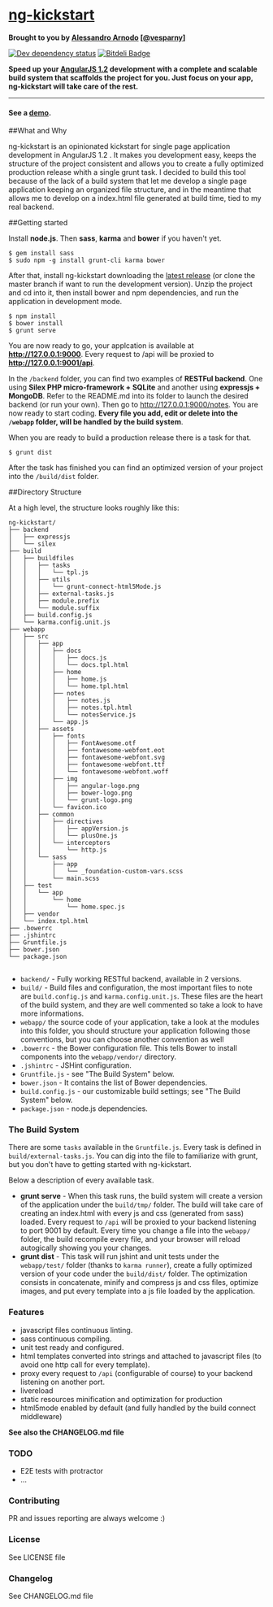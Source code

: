 # [ng-kickstart](http://vesparny.github.io/ng-kickstart/)

**Brought to you by [Alessandro Arnodo](http://alessandro.arnodo.net) [[@vesparny](https://twitter.com/vesparny)]**


[![Dev dependency status](https://david-dm.org/vesparny/ng-kickstart/dev-status.png)](https://david-dm.org/vesparny/ng-kickstart#info=devDependencies "Dependency status") [![Bitdeli Badge](https://d2weczhvl823v0.cloudfront.net/vesparny/ng-kickstart/trend.png)](https://bitdeli.com/free "Bitdeli Badge")

**Speed up your [AngularJS 1.2](http://angularjs.org) development with a complete and scalable build system that scaffolds the project for you. Just focus on your app, ng-kickstart will take care of the rest.**
***

#### See a [demo](http://vesparny.github.io/ng-kickstart/).

##What and Why

ng-kickstart is an opinionated kickstart for single page application development in AngularJS 1.2 . It makes you development easy, keeps the structure of the project consistent and allows you to create a fully optimized production release whith a single grunt task. I decided to build this tool because of the lack of a build system that let me develop a single page application keeping an organized file structure, and in the meantime that allows me to develop on a index.html file generated at build time, tied to my real backend.

##Getting started

Install **node.js**. Then **sass**, **karma** and **bower** if you haven't yet.

    $ gem install sass
    $ sudo npm -g install grunt-cli karma bower
    
After that, install ng-kickstart downloading the [latest release](https://github.com/vesparny/ng-kickstart/releases) (or clone the master branch if want to run the development version). Unzip the project and cd into it, then install bower and npm dependencies, and run the application in development mode.

    $ npm install
    $ bower install
    $ grunt serve
    
You are now ready to go, your applcation is available at **http://127.0.0.1:9000**. Every request to /api will be proxied to **http://127.0.0.1:9001/api**.

In the `/backend` folder, you can find two examples of **RESTFul backend**. One using **Silex PHP micro-framework + SQLite** and another using **expressjs + MongoDB**. Refer to the README.md into its folder to launch the desired backend (or run your own). Then go to http://127.0.0.1:9000/notes. You are now ready to start coding.
**Every file you add, edit or delete into the `/webapp` folder, will be handled by the build system**.

When you are ready to build a production release there is a task for that.

    $ grunt dist
    
After the task has finished you can find an optimized version of your project into the `/build/dist` folder.


##Directory Structure

At a high level, the structure looks roughly like this:

```
ng-kickstart/
├── backend
│   ├── expressjs
│   └── silex
├── build
│   ├── buildfiles
│   │   ├── tasks
│   │   │   └── tpl.js
│   │   ├── utils
│   │   │   └── grunt-connect-html5Mode.js
│   │   ├── external-tasks.js
│   │   ├── module.prefix
│   │   └── module.suffix
│   ├── build.config.js
│   └── karma.config.unit.js
├── webapp
│   ├── src
│   │   ├── app
│   │   │   ├── docs
│   │   │   │   ├── docs.js
│   │   │   │   └── docs.tpl.html
│   │   │   ├── home
│   │   │   │   ├── home.js
│   │   │   │   └── home.tpl.html
│   │   │   ├── notes
│   │   │   │   ├── notes.js
│   │   │   │   ├── notes.tpl.html
│   │   │   │   └── notesService.js
│   │   │   └── app.js
│   │   ├── assets
│   │   │   ├── fonts
│   │   │   │   ├── FontAwesome.otf
│   │   │   │   ├── fontawesome-webfont.eot
│   │   │   │   ├── fontawesome-webfont.svg
│   │   │   │   ├── fontawesome-webfont.ttf
│   │   │   │   └── fontawesome-webfont.woff
│   │   │   ├── img
│   │   │   │   ├── angular-logo.png
│   │   │   │   ├── bower-logo.png
│   │   │   │   └── grunt-logo.png
│   │   │   └── favicon.ico
│   │   ├── common
│   │   │   ├── directives
│   │   │   │   ├── appVersion.js
│   │   │   │   └── plusOne.js
│   │   │   └── interceptors
│   │   │       └── http.js
│   │   └── sass
│   │       ├── app
│   │       │   └── _foundation-custom-vars.scss
│   │       └── main.scss
│   ├── test
│   │   └── app
│   │       └── home
│   │           └── home.spec.js
│   ├── vendor
│   └── index.tpl.html
├── .bowerrc
├── .jshintrc
├── Gruntfile.js
├── bower.json
└── package.json
                               
```

- `backend/` - Fully working RESTful backend, available in 2 versions.
- `build/` - Build files and configuration, the most important files to note are `build.config.js` and `karma.config.unit.js`. These files are the heart of the build system, and they are well commented so take a look to have more informations.
- `webapp/` the source code of your application, take a look at the modules into this folder, you should structure your application following those conventions, but you can choose another convention as well
- `.bowerrc` - the Bower configuration file. This tells Bower to install
  components into the `webapp/vendor/` directory.
- `.jshintrc` - JSHint configuration.
- `Gruntfile.js` - see "The Build System" below.
- `bower.json` - It contains the list of Bower dependencies.
- `build.config.js` - our customizable build settings; see "The Build System" below.
- `package.json` - node.js dependencies.

### The Build System

There are some `tasks` available in the `Gruntfile.js`. Every task is defined in `build/external-tasks.js`. You can dig into the file to familiarize with grunt, but you don't have to getting started with ng-kickstart.

Below a description of every available task.

* **grunt serve** - When this task runs, the build system will create a version of the application under the `build/tmp/` folder. The build will take care of creating an index.html with every js and css (generated from sass) loaded. Every request to `/api` will be proxied to your backend listening 	to port 9001 by default. Every time you change a file into the `webapp/` 	folder, the build recompile every file, and your browser will reload 	autogically showing 	you your changes.
* **grunt dist** - This task will run jshint and unit tests under the `webapp/test/` folder (thanks to `karma runner`), create a fully optimized version of your code under the `build/dist/` folder. The optimization consists in concatenate, minify and compress js and css files, 	optimize images, and 	put every template into a js file loaded by the 	application.

### Features

* javascript files continuous linting.
* sass continuous compiling.
* unit test ready and configured.
* html templates converted into strings and attached to javascript files (to avoid one http call for every template).
* proxy every request to `/api` (configurable of course) to your backend listening on another port.
* livereload
* static resources minification and optimization for production
* html5mode enabled by default (and fully handled by the build connect middleware)

**See also the CHANGELOG.md file**


### TODO

* E2E tests with protractor
* ...

### Contributing

PR and issues reporting are always welcome :)

### License

See LICENSE file

### Changelog

See CHANGELOG.md file






